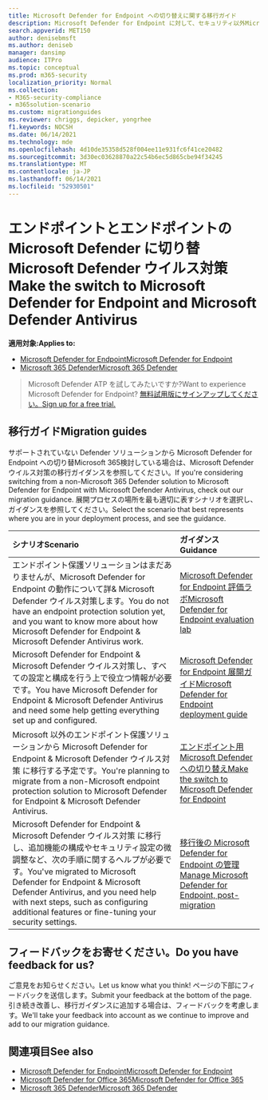 ```yaml
---
title: Microsoft Defender for Endpoint への切り替えに関する移行ガイド
description: Microsoft Defender for Endpoint に対して、セキュリティ以外Microsoft 365 Defender ソリューションから切り替える方法について説明します。
search.appverid: MET150
author: denisebmsft
ms.author: deniseb
manager: dansimp
audience: ITPro
ms.topic: conceptual
ms.prod: m365-security
localization_priority: Normal
ms.collection:
- M365-security-compliance
- m365solution-scenario
ms.custom: migrationguides
ms.reviewer: chriggs, depicker, yongrhee
f1.keywords: NOCSH
ms.date: 06/14/2021
ms.technology: mde
ms.openlocfilehash: 4d10de35358d528f004ee11e931fc6f41ce20482
ms.sourcegitcommit: 3d30ec03628870a22c54b6ec5d865cbe94f34245
ms.translationtype: MT
ms.contentlocale: ja-JP
ms.lasthandoff: 06/14/2021
ms.locfileid: "52930501"
---
```

# <a name="make-the-switch-to-microsoft-defender-for-endpoint-and-microsoft-defender-antivirus"></a><span data-ttu-id="7fb97-103">エンドポイントとエンドポイントの Microsoft Defender に切り替Microsoft Defender ウイルス対策</span><span class="sxs-lookup"><span data-stu-id="7fb97-103">Make the switch to Microsoft Defender for Endpoint and Microsoft Defender Antivirus</span></span>

<span data-ttu-id="7fb97-104">**適用対象:**</span><span class="sxs-lookup"><span data-stu-id="7fb97-104">**Applies to:**</span></span>
- [<span data-ttu-id="7fb97-105">Microsoft Defender for Endpoint</span><span class="sxs-lookup"><span data-stu-id="7fb97-105">Microsoft Defender for Endpoint</span></span>](https://go.microsoft.com/fwlink/p/?linkid=2154037)
- [<span data-ttu-id="7fb97-106">Microsoft 365 Defender</span><span class="sxs-lookup"><span data-stu-id="7fb97-106">Microsoft 365 Defender</span></span>](https://go.microsoft.com/fwlink/?linkid=2118804)

> <span data-ttu-id="7fb97-107">Microsoft Defender ATP を試してみたいですか?</span><span class="sxs-lookup"><span data-stu-id="7fb97-107">Want to experience Microsoft Defender for Endpoint?</span></span> [<span data-ttu-id="7fb97-108">無料試用版にサインアップしてください。</span><span class="sxs-lookup"><span data-stu-id="7fb97-108">Sign up for a free trial.</span></span>](https://www.microsoft.com/microsoft-365/windows/microsoft-defender-atp?ocid=docs-wdatp-exposedapis-abovefoldlink)

## <a name="migration-guides"></a><span data-ttu-id="7fb97-109">移行ガイド</span><span class="sxs-lookup"><span data-stu-id="7fb97-109">Migration guides</span></span>

<span data-ttu-id="7fb97-110">サポートされていない Defender ソリューションから Microsoft Defender for Endpoint への切り替Microsoft 365検討している場合は、Microsoft Defender ウイルス対策の移行ガイダンスを参照してください。</span><span class="sxs-lookup"><span data-stu-id="7fb97-110">If you're considering switching from a non-Microsoft 365 Defender solution to Microsoft Defender for Endpoint with Microsoft Defender Antivirus, check out our migration guidance.</span></span> <span data-ttu-id="7fb97-111">展開プロセスの場所を最も適切に表すシナリオを選択し、ガイダンスを参照してください。</span><span class="sxs-lookup"><span data-stu-id="7fb97-111">Select the scenario that best represents where you are in your deployment process, and see the guidance.</span></span>

|<span data-ttu-id="7fb97-112">シナリオ</span><span class="sxs-lookup"><span data-stu-id="7fb97-112">Scenario</span></span> |<span data-ttu-id="7fb97-113">ガイダンス</span><span class="sxs-lookup"><span data-stu-id="7fb97-113">Guidance</span></span> |
|:--|:--|
|<span data-ttu-id="7fb97-114">エンドポイント保護ソリューションはまだありませんが、Microsoft Defender for Endpoint の動作について詳& Microsoft Defender ウイルス対策します。</span><span class="sxs-lookup"><span data-stu-id="7fb97-114">You do not have an endpoint protection solution yet, and you want to know more about how Microsoft Defender for Endpoint & Microsoft Defender Antivirus work.</span></span>  |[<span data-ttu-id="7fb97-115">Microsoft Defender for Endpoint 評価ラボ</span><span class="sxs-lookup"><span data-stu-id="7fb97-115">Microsoft Defender for Endpoint evaluation lab</span></span>](evaluation-lab.md)   |
|<span data-ttu-id="7fb97-116">Microsoft Defender for Endpoint & Microsoft Defender ウイルス対策し、すべての設定と構成を行う上で役立つ情報が必要です。</span><span class="sxs-lookup"><span data-stu-id="7fb97-116">You have Microsoft Defender for Endpoint & Microsoft Defender Antivirus and need some help getting everything set up and configured.</span></span>  |[<span data-ttu-id="7fb97-117">Microsoft Defender for Endpoint 展開ガイド</span><span class="sxs-lookup"><span data-stu-id="7fb97-117">Microsoft Defender for Endpoint deployment guide</span></span>](deployment-phases.md)  |
|<span data-ttu-id="7fb97-118">Microsoft 以外のエンドポイント保護ソリューションから Microsoft Defender for Endpoint & Microsoft Defender ウイルス対策 に移行する予定です。</span><span class="sxs-lookup"><span data-stu-id="7fb97-118">You're planning to migrate from a non-Microsoft endpoint protection solution to Microsoft Defender for Endpoint & Microsoft Defender Antivirus.</span></span> |[<span data-ttu-id="7fb97-119">エンドポイント用 Microsoft Defender への切り替え</span><span class="sxs-lookup"><span data-stu-id="7fb97-119">Make the switch to Microsoft Defender for Endpoint</span></span>](switch-to-microsoft-defender-migration.md)   |
|<span data-ttu-id="7fb97-120">Microsoft Defender for Endpoint & Microsoft Defender ウイルス対策 に移行し、追加機能の構成やセキュリティ設定の微調整など、次の手順に関するヘルプが必要です。</span><span class="sxs-lookup"><span data-stu-id="7fb97-120">You've migrated to Microsoft Defender for Endpoint & Microsoft Defender Antivirus, and you need help with next steps, such as configuring additional features or fine-tuning your security settings.</span></span> | [<span data-ttu-id="7fb97-121">移行後の Microsoft Defender for Endpoint の管理</span><span class="sxs-lookup"><span data-stu-id="7fb97-121">Manage Microsoft Defender for Endpoint, post-migration</span></span>](manage-atp-post-migration.md) |


## <a name="do-you-have-feedback-for-us"></a><span data-ttu-id="7fb97-122">フィードバックをお寄せください。</span><span class="sxs-lookup"><span data-stu-id="7fb97-122">Do you have feedback for us?</span></span>

<span data-ttu-id="7fb97-123">ご意見をお知らせください。</span><span class="sxs-lookup"><span data-stu-id="7fb97-123">Let us know what you think!</span></span> <span data-ttu-id="7fb97-124">ページの下部にフィードバックを送信します。</span><span class="sxs-lookup"><span data-stu-id="7fb97-124">Submit your feedback at the bottom of the page.</span></span> <span data-ttu-id="7fb97-125">引き続き改善し、移行ガイダンスに追加する場合は、フィードバックを考慮します。</span><span class="sxs-lookup"><span data-stu-id="7fb97-125">We'll take your feedback into account as we continue to improve and add to our migration guidance.</span></span>

## <a name="see-also"></a><span data-ttu-id="7fb97-126">関連項目</span><span class="sxs-lookup"><span data-stu-id="7fb97-126">See also</span></span>

- [<span data-ttu-id="7fb97-127">Microsoft Defender for Endpoint</span><span class="sxs-lookup"><span data-stu-id="7fb97-127">Microsoft Defender for Endpoint</span></span>](/windows/security/threat-protection)
- [<span data-ttu-id="7fb97-128">Microsoft Defender for Office 365</span><span class="sxs-lookup"><span data-stu-id="7fb97-128">Microsoft Defender for Office 365</span></span>](/microsoft-365/security/office-365-security/office-365-atp)
- [<span data-ttu-id="7fb97-129">Microsoft 365 Defender</span><span class="sxs-lookup"><span data-stu-id="7fb97-129">Microsoft 365 Defender</span></span>](/microsoft-365/security/defender/microsoft-threat-protection?) 
